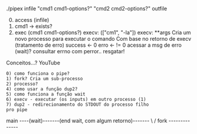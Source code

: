 ./pipex infile "cmd1 cmd1-options?" "cmd2 cmd2-options?" outfile

0) access (infile)
1) cmd1 -> exists?
2) exec (cmd1 cmd1-options?)
	execv: (["cm1", "-la"])
	execv: **args
	Cria um novo processo para executar o comando
	Com base no retorno de execv (tratamento de erro)
		success <- 0
		erro <- != 0
			acessar a msg de erro (wait)?
				consultar errno com perror.. resgatar!

Conceitos...? YouTube

	0) como funciona o pipe?
	1) fork? Cria um sub-processo
	2) processo?
	4) como usar a função dup2?
	5) como funciona a função wait
	6) execv - executar (os inputs) em outro processo (1)
	7) dup2 - redirecionamento do STDOUT do processo filho
	pro pipe

main ----(wait)-------(end wait, com algum retorno)-------
		\              /
	fork --------------